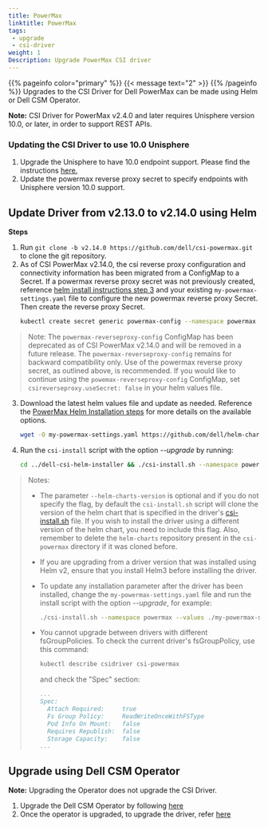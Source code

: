 ```yaml
---
title: PowerMax
linktitle: PowerMax
tags:
 - upgrade
 - csi-driver
weight: 1
Description: Upgrade PowerMax CSI driver
---
```

{{% pageinfo color="primary" %}}
{{< message text="2" >}}
{{% /pageinfo %}}
Upgrades to the CSI Driver for Dell PowerMax can be made using Helm or Dell CSM Operator.

**Note:** CSI Driver for PowerMax v2.4.0 and later requires Unisphere version 10.0, or later, in order to support REST APIs.

### Updating the CSI Driver to use 10.0 Unisphere

1. Upgrade the Unisphere to have 10.0 endpoint support. Please find the instructions [here.](https://dl.dell.com/content/manual34878027-dell-unisphere-for-powermax-10-0-0-installation-guide.pdf?language=en-us&ps=true)
2. Update the powermax reverse proxy secret to specify endpoints with Unisphere version 10.0 support.

## Update Driver from v2.13.0 to v2.14.0 using Helm

**Steps**

1. Run `git clone -b v2.14.0 https://github.com/dell/csi-powermax.git` to clone the git repository.
2. As of CSI PowerMax v2.14.0, the csi reverse proxy configuration and connectivity information has been migrated from a ConfigMap to a Secret. If a powermax reverse proxy secret was not previously created, reference [helm install instructions step 3](../../installation/powermax#installation) and your existing `my-powermax-settings.yaml` file to configure the new powermax reverse proxy Secret. Then create the reverse proxy Secret.
   ```bash
   kubectl create secret generic powermax-config --namespace powermax --from-file=config=samples/secret/secret.yaml
   ```
> Note: The `powermax-reverseproxy-config` ConfigMap has been deprecated as of CSI PowerMax v2.14.0 and will be removed in a future release.
  The `powermax-reverseproxy-config` remains for backward compatibility only. Use of the powermax reverse proxy secret, as outlined above, is recommended.
  If you would like to continue using the `powemax-reverseproxy-config` ConfigMap, set `csireverseproxy.useSecret: false` in your helm values file.
3. Download the latest helm values file and update as needed. Reference the [PowerMax Helm Installation steps](../../installation/powermax#installation) for more details on the available options.
   ```bash
   wget -O my-powermax-settings.yaml https://github.com/dell/helm-charts/raw/csi-powermax-2.14.0/charts/csi-powermax/values.yaml
   ```
4. Run the `csi-install` script with the option _\-\-upgrade_ by running:
   ```bash
   cd ../dell-csi-helm-installer && ./csi-install.sh --namespace powermax --values ./my-powermax-settings.yaml --upgrade --helm-charts-version <version>
   ```

> Notes:
> - The parameter `--helm-charts-version` is optional and if you do not specify the flag, by default the `csi-install.sh` script will clone the version of the helm chart that is specified in the driver's [csi-install.sh](https://github.com/dell/csi-powermax/blob/main/dell-csi-helm-installer/csi-install.sh#L52) file. If you wish to install the driver using a different version of the helm chart, you need to include this flag. Also, remember to delete the `helm-charts` repository present in the `csi-powermax` directory if it was cloned before.
> - If you are upgrading from a driver version that was installed using Helm v2, ensure that you install Helm3 before installing the driver.
> - To update any installation parameter after the driver has been installed, change the `my-powermax-settings.yaml` file and run the install script with the option _\-\-upgrade_, for example:
>   ```bash
>   ./csi-install.sh --namespace powermax --values ./my-powermax-settings.yaml –upgrade
>   ```
> - You cannot upgrade between drivers with different fsGroupPolicies. To check the current driver's fsGroupPolicy, use this command:
>   ```bash
>   kubectl describe csidriver csi-powermax
>   ```
>   and check the "Spec" section:
>
>    ```yaml
>    ...
>    Spec:
>      Attach Required:     true
>      Fs Group Policy:     ReadWriteOnceWithFSType
>      Pod Info On Mount:   false
>      Requires Republish:  false
>      Storage Capacity:    false
>    ...
>
>    ```

## Upgrade using Dell CSM Operator

**Note:** Upgrading the Operator does not upgrade the CSI Driver.

1. Upgrade the Dell CSM Operator by following [here](../../../../../deployment/csmoperator/#to-upgrade-dell-csm-operator-perform-the-following-steps)
2. Once the operator is upgraded, to upgrade the driver, refer [here](../../../../../deployment/csmoperator/#upgrade-driver-using-dell-csm-operator)
